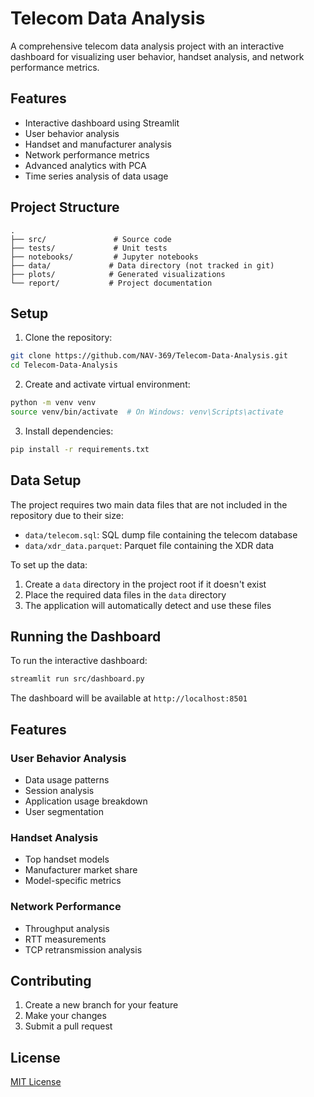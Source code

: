 # Telecom Data Analysis

A comprehensive telecom data analysis project with an interactive dashboard for visualizing user behavior, handset analysis, and network performance metrics.

## Features

- Interactive dashboard using Streamlit
- User behavior analysis
- Handset and manufacturer analysis
- Network performance metrics
- Advanced analytics with PCA
- Time series analysis of data usage

## Project Structure

```
.
├── src/               # Source code
├── tests/             # Unit tests
├── notebooks/         # Jupyter notebooks
├── data/             # Data directory (not tracked in git)
├── plots/            # Generated visualizations
└── report/           # Project documentation
```

## Setup

1. Clone the repository:
```bash
git clone https://github.com/NAV-369/Telecom-Data-Analysis.git
cd Telecom-Data-Analysis
```

2. Create and activate virtual environment:
```bash
python -m venv venv
source venv/bin/activate  # On Windows: venv\Scripts\activate
```

3. Install dependencies:
```bash
pip install -r requirements.txt
```

## Data Setup

The project requires two main data files that are not included in the repository due to their size:
- `data/telecom.sql`: SQL dump file containing the telecom database
- `data/xdr_data.parquet`: Parquet file containing the XDR data

To set up the data:
1. Create a `data` directory in the project root if it doesn't exist
2. Place the required data files in the `data` directory
3. The application will automatically detect and use these files

## Running the Dashboard

To run the interactive dashboard:
```bash
streamlit run src/dashboard.py
```

The dashboard will be available at `http://localhost:8501`

## Features

### User Behavior Analysis
- Data usage patterns
- Session analysis
- Application usage breakdown
- User segmentation

### Handset Analysis
- Top handset models
- Manufacturer market share
- Model-specific metrics

### Network Performance
- Throughput analysis
- RTT measurements
- TCP retransmission analysis

## Contributing

1. Create a new branch for your feature
2. Make your changes
3. Submit a pull request

## License

[MIT License](LICENSE)
